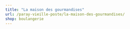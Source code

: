 ```yaml
---
title: "La maison des gourmandises"
url: /paray-vieille-poste/la-maison-des-gourmandises/
shop: boulangerie
---
```


